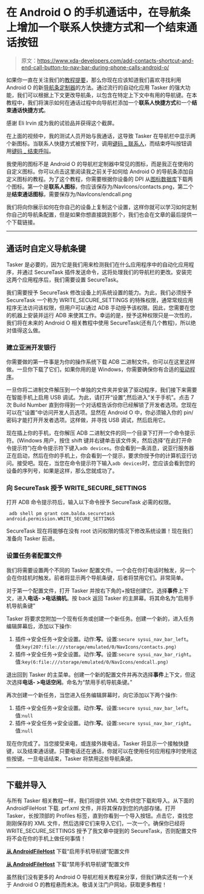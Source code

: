 # 在 Android O 的手机通话中，在导航条上增加一个联系人快捷方式和一个结束通话按钮

> 原文：<https://www.xda-developers.com/add-contacts-shortcut-and-end-call-button-to-nav-bar-during-phone-calls-android-o/>

如果你一直在关注我们的[教程提要](https://www.xda-developers.com/category/tutorials/)，那么你现在应该知道我们喜欢寻找利用 Android O 的新[导航条定制器](https://www.xda-developers.com/android-o-preview-brings-nav-bar-customization-under-system-ui-tuner/)的方法。通过流行的自动化应用 Tasker 的强大功能，我们可以根据上下文更改导航条，以包含在特定上下文中有用的导航键。在本教程中，我们将演示如何在通话过程中向导航栏添加一个**联系人快捷方式**和一个**结束通话快捷方式**。

感谢 Eli Irvin 成为我的试验品并获得这个截屏。

在上面的视频中，我的测试人员开始与我通话，这导致 Tasker 在导航栏中显示两个新图标。当联系人快捷方式被按下时，调用[键码 _ 联系人](https://developer.android.com/reference/android/view/KeyEvent.html#KEYCODE_CONTACTS)，而结束呼叫按钮调用[键码 _ 结束呼叫](https://developer.android.com/reference/android/view/KeyEvent.html#KEYCODE_ENDCALL)。

我使用的图标不是 Android O 的导航栏定制器中常见的图标，而是我正在使用的自定义图标。你可以点击这里阅读我之前关于如何给 Android O 的导航条添加自定义图标的教程。为了这个教程，你需要根据你设备的 DPI 从[图标数据库](http://www.iconsdb.com/)下载两个图标。第一个是**联系人图标**，你应该保存为/NavIcons/contacts.png，第二个是**结束通话图标**，需要保存为/NavIcons/endcall.png

我们将向你展示如何在你自己的设备上复制这个设置，这样你就可以学习如何定制你自己的导航条配置，但是如果你想直接跳到那个，我们也会在文章的最后提供一个下载链接。

* * *

## 通话时自定义导航条键

Tasker 是必要的，因为它是我们用来检测我们在什么应用程序中的自动化应用程序，并通过 SecureTask 插件发送命令，这将处理我们的导航栏的更改。安装完这两个应用程序后，我们需要设置 SecureTask。

我们需要授予 SecureTask 修改设备上的系统设置的能力。为此，我们必须授予 SecureTask 一个称为 WRITE_SECURE_SETTINGS 的特殊权限，通常常规应用程序无法访问该权限，但用户可以通过 ADB 手动授予该权限。因此，您需要在您的机器上安装并运行 ADB 来使其工作。幸运的是，授予这种权限只是一次性的，我们将在未来的 Android O 相关教程中使用 SecureTask(还有几个教程)，所以绝对值得这么做。

### 建立亚洲开发银行

你需要做的第一件事是为你的操作系统下载 ADB 二进制文件。你可以在这里这样做。一旦你下载了它们，如果你用的是 Windows，你需要确保你有合适的[驱动程序](https://developer.android.com/studio/run/win-usb.html)。

一旦你将二进制文件解压到一个单独的文件夹并安装了驱动程序，我们接下来需要在智能手机上启用 USB 调试。为此，请打开“设置”,然后进入“关于手机”。点击 7 次 Build Number 直到你得到一个对话框告诉你你已经解锁了开发者选项。您现在可以在“设置”中访问开发人员选项。显然在 Android O 中，你必须输入你的 pin/密码才能打开开发者选项。这样做，并寻找 USB 调试，然后启用它。

现在插上你的手机，在你解压 ADB 二进制文件的同一个目录下打开一个命令提示符。(Windows 用户，按住 shift 键并右键单击该文件夹，然后选择“在此打开命令提示符”)在命令提示符下键入`adb devices`。你会看到一条消息，说亚行服务器正在启动，然后在你的手机上，你会看到一个提示，要求你授予你的计算机亚行访问。接受吧。现在，当您在命令提示符下输入`adb devices`时，您应该会看到您的设备的序列号，如果是这样，那么您就成功了。

### 向 SecureTask 授予 WRITE_SECURE_SETTINGS

打开 ADB 命令提示符后，输入以下命令授予 SecureTask 必需的权限。

```
 adb shell pm grant com.balda.securetask android.permission.WRITE_SECURE_SETTINGS 
```

SecureTask 现在将能够在没有 root 访问权限的情况下修改系统设置！现在我们准备向 Tasker 前进。

### 设置任务者配置文件

我们将需要设置两个不同的 Tasker 配置文件。一个会在你打电话时触发，另一个会在你挂机时触发。前者将显示两个导航条键，后者将禁用它们。非常简单。

对于第一个配置文件，打开 Tasker 并按右下角的+按钮创建它。选择**事件**上下文，进入**电话- >电话摘机**。按 back 返回 Tasker 的主屏幕。将其命名为“启用手机导航条键”

Tasker 将要求您附加一个现有任务或创建一个新任务。创建一个新的，进入任务编辑屏幕后，添加以下操作:

1.  插件->安全任务->安全设置。动作:**写**。设置:`secure sysui_nav_bar_left`。值:`key(207:file:///storage/emulated/0/NavIcons/contacts.png)`
2.  插件->安全任务->安全设置。动作:**写**。设置:`secure sysui_nav_bar_right`。值:`key(6:file:///storage/emulated/0/NavIcons/endcall.png)`

退出回到 Tasker 的主菜单。创建一个新的配置文件并再次选择**事件**上下文，但这次选择**电话- >电话空闲**。命名为“禁用手机导航条键。”

再次创建一个新任务，当您进入任务编辑屏幕时，向它添加以下两个操作:

1.  插件->安全任务->安全设置。动作:**写**。设置:`secure sysui_nav_bar_left`。值:`null`
2.  插件->安全任务->安全设置。动作:**写**。设置:`secure sysui_nav_bar_right`。值:`null`

现在你完成了。当您接受来电，或连接外拨电话，Tasker 将显示一个接触快捷键，以及结束通话键。只要电话还在通话，你就可以在使用任何应用程序时使用这些按键。一旦电话结束，Tasker 将禁用这些导航条键。

* * *

## 下载并导入

与所有 Tasker 相关教程一样，我们将提供 XML 文件供您下载和导入。从下面的 AndroidFileHost 下载. prf.xml 文件，并将其保存到您的内部存储。打开 Tasker，长按顶部的 Profiles 标签，直到你看到一个导入按钮。点击它，查找您刚刚保存的 XML 文件，然后选择它们来导入它们，一次一个。确保你已经将 WRITE_SECURE_SETTINGS 授予了我文章中提到的 SecureTask，否则配置文件将不会在你的手机上做任何事情！

[**从 AndroidFileHost**](https://www.androidfilehost.com/?fid=673368273298943972) 下载“启用手机导航键”配置文件

[**从 AndroidFileHost**](https://www.androidfilehost.com/?fid=673368273298943971) 下载“禁用手机导航键”配置文件

虽然我们没有更多的 Android O 导航栏相关教程来分享，但我们确实还有一个关于 Android O 的教程悬而未决。敬请关注门户网站，获取更多教程！